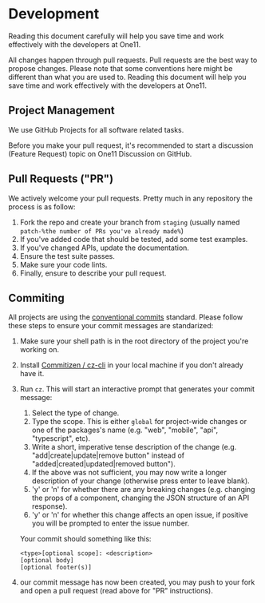 # Development
Reading this document carefully will help you save time and work effectively with the developers at One11.

All changes happen through pull requests. Pull requests are the best way to propose changes. Please note that some conventions here might be different than what you are used to. Reading this document will help you save time and work effectively with the developers at One11.

## Project Management
We use GitHub Projects for all software related tasks.

Before you make your pull request, it's recommended to start a discussion (Feature Request) topic on One11 Discussion on GitHub.

## Pull Requests ("PR")
We actively welcome your pull requests. Pretty much in any repository the process is as follow:

1. Fork the repo and create your branch from `staging` (usually named `patch-%the number of PRs you've already made%`)
2. If you've added code that should be tested, add some test examples.
3. If you've changed APIs, update the documentation.
4. Ensure the test suite passes.
5. Make sure your code lints.
6. Finally, ensure to describe your pull request.

## Commiting
All projects are using the [conventional commits](https://www.conventionalcommits.org/en/v1.0.0/) standard. Please follow these steps to ensure your commit messages are standarized:

1. Make sure your shell path is in the root directory of the project you're working on.
2. Install [Commitizen / cz-cli](https://github.com/commitizen/cz-cli) in your local machine if you don't already have it.
3. Run `cz`. This will start an interactive prompt that generates your commit message:
    1. Select the type of change.
    2. Type the scope. This is either `global` for project-wide changes or one of the packages's name (e.g. "web", "mobile", "api", "typescript", etc).
    3. Write a short, imperative tense description of the change (e.g. "add|create|update|remove button" instead of "added|created|updated|removed button").
    4. If the above was not sufficient, you may now write a longer description of your change (otherwise press enter to leave blank).
    5. 'y' or 'n' for whether there are any breaking changes (e.g. changing the props of a component, changing the JSON structure of an API response).
    6. 'y' or 'n' for whether this change affects an open issue, if positive you will be prompted to enter the issue number.

    Your commit should something like this:

    ```
    <type>[optional scope]: <description>
    [optional body]
    [optional footer(s)]
    ```
4. our commit message has now been created, you may push to your fork and open a pull request (read above for "PR" instructions).
